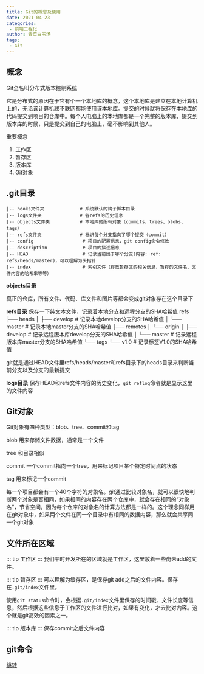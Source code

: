 ```yaml
---
title: Git的概念及使用
date: 2021-04-23
categories:
 - 前端工程化
author: 青菜白玉汤
tags:
 - Git
---
```


## 概念
Git全名叫分布式版本控制系统

它是分布式的原因在于它有个一个本地库的概念，这个本地库是建立在本地计算机上的，无论该计算机联不联网都能使用该本地库。提交的时候就将保存在本地库的代码提交到项目的仓库中。每个人电脑上的本地库都是一个完整的版本库，提交到版本库的时候，只是提交到自己的电脑上，毫不影响到其他人。

重要概念
1. 工作区
2. 暂存区
3. 版本库
4. Git对象

## .git目录
```
|-- hooks文件夹             # 系统默认的钩子脚本目录
|-- logs文件夹              # 各refs的历史信息
|-- objects文件夹           # 本地库的所有对象（commits、trees、blobs、tags）
|-- refs文件夹              # 标识每个分支指向了哪个提交（commit）
|-- config                  # 项目的配置信息，git config命令修改
|-- description             # 项目的描述信息
|-- HEAD                    # 记录当前出于哪个分支(内容: ref: refs/heads/master)，可以理解为头指针
|-- index                   # 索引文件（存放暂存区的相关信息，暂存的文件名、文件内容的哈希串等等）
```

**objects目录**

真正的仓库，所有文件、代码、库文件和图片等都会变成git对象存在这个目录下

**refs目录**
保存一下纯文本文件，记录着本地分支和远程分支的SHA哈希值
refs
├── heads
│ ├── develop   # 记录本地develop分支的SHA哈希值
│ └── master    # 记录本地master分支的SHA哈希值
├── remotes
│ └── origin
│ ├── develop   # 记录远程版本库develop分支的SHA哈希值
│ └── master    # 记录远程版本库master分支的SHA哈希值
└── tags
└── v1.0        # 记录标签V1.0的SHA哈希值

git就是通过HEAD文件里refs/heads/master和refs目录下的heads目录来判断当前分支以及分支的最新提交

**logs目录**
保存HEAD和refs文件内容的历史变化，`git reflog`命令就是显示这里的文件内容


## Git对象
Git对象有四种类型：blob、tree、commit和tag

blob 用来存储文件数据，通常是一个文件

tree 和目录相似

commit 一个commit指向一个tree，用来标记项目某个特定时间点的状态

tag 用来标记一个commit

每一个项目都会有一个40个字符的对象名。git通过比较对象名，就可以很快地判断两个对象是否相同，如果相同的内容存在两个仓库中，就会存在相同的“对象名”，节省空间，因为每个仓库的对象名的计算方法都是一样的。这个理念同样用在git对象中，如果两个文件在同一个目录中有相同的数据内容，那么就会共享同一个git对象


## 文件所在区域
::: tip
工作区
:::
我们平时开发所在的区域就是工作区，这里放着一些尚未add的文件。

::: tip
暂存区
:::
可以理解为缓存区，是保存git add之后的文件内容。保存在`.git/index`文件里。

使用`git status`命令时，会根据`.git/index`文件里保存的时间戳、文件长度等信息，然后根据这些信息于工作区的文件进行比对，如果有变化，才去比对内容。这个就是git高效的因素之一。


::: tip
版本库
:::
保存commit之后文件内容

## git命令
[跳转](git命令.md)